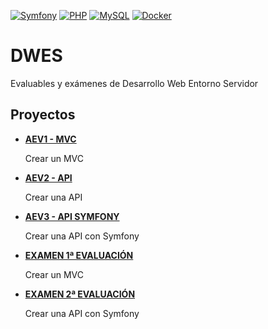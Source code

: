 [![Symfony](https://img.shields.io/badge/Symfony-333333?style=flat&logo=symfony&logoColor=white)](https://symfony.com) 
[![PHP](https://img.shields.io/badge/PHP-777BB4?style=flat&logo=php&logoColor=white)](https://www.php.net) 
[![MySQL](https://img.shields.io/badge/MySQL-4479A1?style=flat&logo=mysql&logoColor=white)](https://www.mysql.com)
[![Docker](https://img.shields.io/badge/Docker-2496ED?style=flat&logo=docker&logoColor=white)](https://www.docker.com)
# DWES
Evaluables y exámenes de Desarrollo Web Entorno Servidor

## Proyectos
<ul>
  <li><strong><a href="https://github.com/anapi76/AEV1_creacion_mvc.git">AEV1 - MVC </a></strong></li>
   <p>Crear un MVC</p>
  <li><strong><a href="https://github.com/anapi76/AEV2_API_BAR_JUAN.git">AEV2 - API</a></strong></li>
   <p>Crear una API</p>
  <li><strong><a href="https://github.com/anapi76/AEV3_API_SYMFONY.git">AEV3 - API SYMFONY</a></strong></li>
   <p>Crear una API con Symfony</p>
  <li><strong><a href="https://github.com/anapi76/examen_web_matematicas.git">EXAMEN 1ª EVALUACIÓN</a></strong></li>
   <p>Crear un MVC</p>
   <li><strong><a href="https://github.com/anapi76/examen_api_users_roles.git">EXAMEN 2ª EVALUACIÓN</a></strong></li>
   <p>Crear una API con Symfony</p>
</ul>
